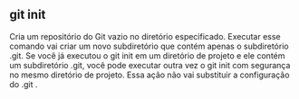 ## git init <diretorio>
   Cria um repositório do Git vazio no diretório especificado.
   Executar esse comando vai criar um novo subdiretório que contém apenas o subdiretório .git.
   Se você já executou o git init em um diretório de projeto e ele contém um subdiretório .git, 
   você pode executar outra vez o git init com segurança no mesmo diretório de projeto.
   Essa ação não vai substituir a configuração do .git .
